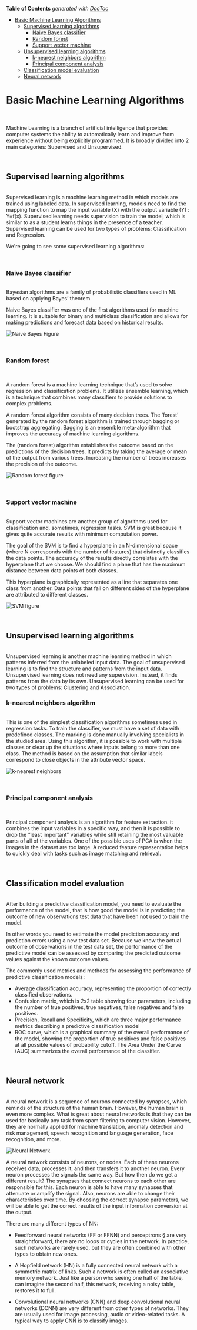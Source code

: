 <!-- DON'T EDIT THIS SECTION, INSTEAD RE-RUN doctoc TO UPDATE -->
**Table of Contents**  *generated with [DocToc](https://github.com/thlorenz/doctoc)*

- [Basic Machine Learning Algorithms](#basic-machine-learning-algorithms)
  - [Supervised learning algorithms](#supervised-learning-algorithms)
    - [Naive Bayes classifier](#naive-bayes-classifier)
    - [Random forest](#random-forest)
    - [Support vector machine](#support-vector-machine)
  - [Unsupervised learning algorithms](#unsupervised-learning-algorithms)
    - [k-nearest neighbors algorithm](#k-nearest-neighbors-algorithm)
    - [Principal component analysis](#principal-component-analysis)
  - [Classification model evaluation](#classification-model-evaluation)
  - [Neural network](#neural-network)



<!-- END doctoc generated TOC please keep comment here to allow auto update -->

# Basic Machine Learning Algorithms
<br/>

Machine Learning is a branch of artificial intelligence that provides computer systems the ability to automatically learn and improve from experience without being explicitly programmed. It is broadly divided into 2 main categories: Supervised and Unsupervised. 


<br/>

## Supervised learning algorithms 

<br/>
Supervised learning is a machine learning method in which models are trained using labeled data. In supervised learning, models need to find the mapping function to map the input variable (X) with the output variable (Y) : Y=f(x). Supervised learning needs supervision to train the model, which is similar to as a student learns things in the presence of a teacher. Supervised learning can be used for two types of problems: Classification and Regression.

We're going to see some supervised learning algorithms:

<br/>

### Naive Bayes classifier
<br/>
Bayesian algorithms are a family of probabilistic classifiers used in ML based on applying Bayes’ theorem.

Naive Bayes classifier was one of the first algorithms used for machine learning. It is suitable for binary and multiclass classification and allows for making predictions and forecast data based on historical results.

![Naive Bayes Figure](screenshots/k-nearest-neighbor-algorithm-for-machine-learning2.png)

<br/>


### Random forest
<br/>

A random forest is a machine learning technique that’s used to solve regression and classification problems. It utilizes ensemble learning, which is a technique that combines many classifiers to provide solutions to complex problems.

A random forest algorithm consists of many decision trees. The ‘forest’ generated by the random forest algorithm is trained through bagging or bootstrap aggregating. Bagging is an ensemble meta-algorithm that improves the accuracy of machine learning algorithms.

The (random forest) algorithm establishes the outcome based on the predictions of the decision trees. It predicts by taking the average or mean of the output from various trees. Increasing the number of trees increases the precision of the outcome.

![Random forest figure](screenshots/3406775c0c6f8fd9f8701c7ca671dad9.png)

<br/>



### Support vector machine
<br/>
Support vector machines are another group of algorithms used for classification and, sometimes, regression tasks. SVM is great because it gives quite accurate results with minimum computation power.

The goal of the SVM is to find a hyperplane in an N-dimensional space (where N corresponds with the number of features) that distinctly classifies the data points. The accuracy of the results directly correlates with the hyperplane that we choose. We should find a plane that has the maximum distance between data points of both classes.

This hyperplane is graphically represented as a line that separates one class from another. Data points that fall on different sides of the hyperplane are attributed to different classes.

![SVM figure](screenshots/)


<br/>


## Unsupervised learning algorithms
<br/>
Unsupervised learning is another machine learning method in which patterns inferred from the unlabeled input data. The goal of unsupervised learning is to find the structure and patterns from the input data. Unsupervised learning does not need any supervision. Instead, it finds patterns from the data by its own. Unsupervised learning can be used for two types of problems: Clustering and Association.


<br/>

### k-nearest neighbors algorithm
<br/>
This is one of the simplest classification algorithms sometimes used in regression tasks. To train the classifier, we must have a set of data with predefined classes. The marking is done manually involving specialists in the studied area. Using this algorithm, it is possible to work with multiple classes or clear up the situations where inputs belong to more than one class. The method is based on the assumption that similar labels correspond to close objects in the attribute vector space.

![k-nearest neighbors](screenshots/)


<br/>

### Principal component analysis
<br/>

Principal component analysis is an algorithm for feature extraction. it combines the input variables in a specific way, and then it is possible to drop the “least important” variables while still retaining the most valuable parts of all of the variables. One of the possible uses of PCA is when the images in the dataset are too large. A reduced feature representation helps to quickly deal with tasks such as image matching and retrieval.

<br/>

## Classification model evaluation
<br/>
After building a predictive classification model, you need to evaluate the performance of the model, that is how good the model is in predicting the outcome of new observations test data that have been not used to train the model.

In other words you need to estimate the model prediction accuracy and prediction errors using a new test data set. Because we know the actual outcome of observations in the test data set, the performance of the predictive model can be assessed by comparing the predicted outcome values against the known outcome values.

The commonly used metrics and methods for assessing the performance of predictive classification models :

- Average classification accuracy, representing the proportion of correctly classified observations.
- Confusion matrix, which is 2x2 table showing four parameters, including the number of true positives, true negatives, false negatives and false positives.
- Precision, Recall and Specificity, which are three major performance metrics describing a predictive classification model
- ROC curve, which is a graphical summary of the overall performance of the model, showing the proportion of true positives and false positives at all possible values of probability cutoff. The Area Under the Curve (AUC) summarizes the overall performance of the classifier.
<br/>

## Neural network

<br/>
A neural network is a sequence of neurons connected by synapses, which reminds of the structure of the human brain. However, the human brain is even more complex. What is great about neural networks is that they can be used for basically any task from spam filtering to computer vision. However, they are normally applied for machine translation, anomaly detection and risk management, speech recognition and language generation, face recognition, and more.

![Neural Network](screenshots/)


A neural network consists of neurons, or nodes. Each of these neurons receives data, processes it, and then transfers it to another neuron. Every neuron processes the signals the same way. But how then do we get a different result? The synapses that connect neurons to each other are responsible for this. Each neuron is able to have many synapses that attenuate or amplify the signal. Also, neurons are able to change their characteristics over time. By choosing the correct synapse parameters, we will be able to get the correct results of the input information conversion at the output.

There are many different types of NN:

- Feedforward neural networks (FF or FFNN) and perceptrons § are very straightforward, there are no loops or cycles in the network. In practice, such networks are rarely used, but they are often combined with other types to obtain new ones.

- A Hopfield network (HN) is a fully connected neural network with a symmetric matrix of links. Such a network is often called an associative memory network. Just like a person who seeing one half of the table, can imagine the second half, this network, receiving a noisy table, restores it to full.

- Convolutional neural networks (CNN) and deep convolutional neural networks (DCNN) are very different from other types of networks. They are usually used for image processing, audio or video-related tasks. A typical way to apply CNN is to classify images.
<br/>




